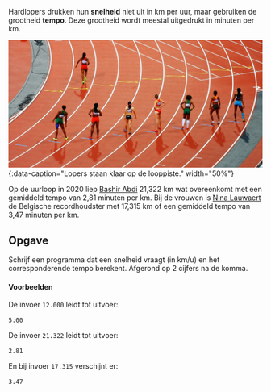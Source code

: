 Hardlopers drukken hun **snelheid** niet uit in km per uur, maar gebruiken de grootheid **tempo**. Deze grootheid wordt meestal uitgedrukt in minuten per km.

![Lopers staan klaar op de looppiste.](media/running_track.jpg "Foto door Matt Lee op Unsplash."){:data-caption="Lopers staan klaar op de looppiste." width="50%"}

Op de uurloop in 2020 liep <a href='https://nl.wikipedia.org/wiki/Bashir_Abdi' target='_blank'>Bashir Abdi</a> 21,322 km wat overeenkomt met een gemiddeld tempo van 2,81 minuten per km. Bij de vrouwen is <a href='https://nl.wikipedia.org/wiki/Nina_Lauwaert' target='_blank'>Nina Lauwaert</a> de Belgische recordhoudster met 17,315 km of een gemiddeld tempo van 3,47 minuten per km.

## Opgave
Schrijf een programma dat een snelheid vraagt (in km/u) en het corresponderende tempo berekent. Afgerond op 2 cijfers na de komma.


#### Voorbeelden
De invoer `12.000` leidt tot uitvoer:
```
5.00
```

De invoer `21.322` leidt tot uitvoer:
```
2.81
```

En bij invoer `17.315` verschijnt er:
```
3.47
```